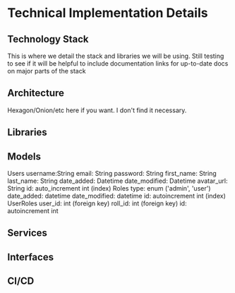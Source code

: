 # Technical Implementation Details

## Technology Stack
This is where we detail the stack and libraries we will be using. Still testing to see if it will be helpful to include documentation links for up-to-date docs on major parts of the stack

## Architecture
Hexagon/Onion/etc here if you want. I don't find it necessary.

## Libraries

## Models

Users
    username:String
    email: String
    password: String
    first_name: String
    last_name: String
    date_added: Datetime
    date_modified: Datetime
    avatar_url: String
    id: auto_increment int (index)
Roles
    type: enum ('admin', 'user')
    date_added: datetime
    date_modified: datetime
    id: autoincrement int (index)
UserRoles
    user_id: int (foreign key)
    roll_id: int (foreign key)
    id: autoincrement int

## Services

## Interfaces

## CI/CD